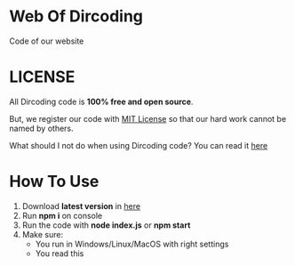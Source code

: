 # Web Of Dircoding
Code of our website

# LICENSE
All Dircoding code is **100% free and open source**.

But, we register our code with [MIT License](https://en.wikipedia.org/wiki/MIT_License) so that our hard work cannot be named by others.

What should I not do when using Dircoding code? You can read it [here](https://en.wikipedia.org/wiki/MIT_License#License_terms)

# How To Use
1. Download **latest version** in [here](https://github.com/dircoding/dircoding.xyz/releases)
2. Run **npm i** on console
3. Run the code with **node index.js** or **npm start**
4. Make sure:
   - You run in Windows/Linux/MacOS with right settings
   - You read this